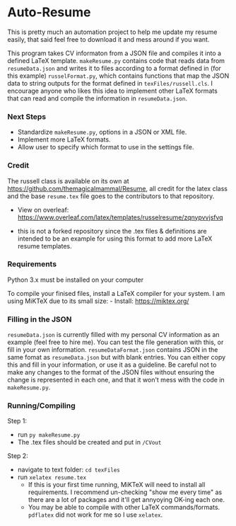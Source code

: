# Auto-Resume

This is pretty much an automation project to help me update my resume easily, that said feel free to download it and mess around if you want. 

This program takes CV informaton from a JSON file and compiles it into a defined LaTeX template.
`makeResume.py` contains code that reads data from `resumeData.json` and writes it to files according to a format defined in (for this example) `russelFormat.py`, which contains functions that map the JSON data to string outputs for the format defined in `texFiles/russell.cls`.
I encourage anyone who likes this idea to implement other LaTeX formats that can read and compile the information in `resumeData.json`.

### Next Steps
- Standardize `makeResume.py`, options in a JSON or XML file.
- Implement more LaTeX formats.
- Allow user to specify which format to use in the settings file.

### Credit
The russell class is available on its own at https://github.com/themagicalmammal/Resume, all credit for the latex class and the base `resume.tex` file goes to the contributors to that repository.
- View on overleaf: https://www.overleaf.com/latex/templates/russelresume/zqnypvvjsfvq

* this is not a forked repository since the .tex files & definitions are intended to be an example for using this format to add more LaTeX resume templates.

### Requirements

Python 3.x must be installed on your computer

To compile your finised files, install a LaTeX compiler for your system. I am using MiKTeX due to its small size:
    - Install: https://miktex.org/

### Filling in the JSON
`resumeData.json` is currently filled with my personal CV information as an example (feel free to hire me). You can test the file generation with this, or fill in your own information.
`resumeDataFormat.json` contains JSON in the same fomat as `resumeData.json` but with blank entries. You can either copy this and fill in your information, or use it as a guideline. Be careful not to make any changes to the format of the JSON files without ensuring the change is represented in each one, and that it won't mess with the code in `makeResume.py`.

### Running/Compiling

Step 1:
- run `py makeResume.py`
- The .tex files should be created and put in `/CVout`

Step 2:
- navigate to text folder: `cd texFiles`
- run `xelatex resume.tex`
    - If this is your first time running, MiKTeX will need to install all requirements. I recommend un-checking "show me every time" as there are a lot of packages and it'll get annyoying OK-ing each one.
    - You may be able to compile with other LaTeX commands/formats. `pdflatex` did not work for me so I use `xelatex`.

